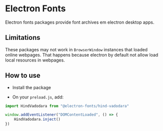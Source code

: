 # Electron Fonts

Electron fonts packages provide font archives em electron desktop apps.

## Limitations

These packages may not work in `BrowserWindow` instances that loaded online webpages. That happens because electron by default not allow load local resources in webpages.

## How to use

* Install the package

* On your `preload.js`, add:

```ts
import HindVadodara from "@electron-fonts/hind-vadodara"

window.addEventListener("DOMContentLoaded", () => {
    HindVadodara.inject()
})
```
